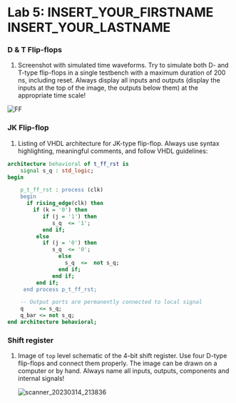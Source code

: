 # Lab 5: INSERT_YOUR_FIRSTNAME INSERT_YOUR_LASTNAME

### D & T Flip-flops

1. Screenshot with simulated time waveforms. Try to simulate both D- and T-type flip-flops in a single testbench with a maximum duration of 200 ns, including reset. Always display all inputs and outputs (display the inputs at the top of the image, the outputs below them) at the appropriate time scale!

 ![FF](https://user-images.githubusercontent.com/125310309/225126415-69628a1f-17bd-4355-93bf-d63e3cc005b5.png)

### JK Flip-flop

1. Listing of VHDL architecture for JK-type flip-flop. Always use syntax highlighting, meaningful comments, and follow VHDL guidelines:

```vhdl
architecture behavioral of t_ff_rst is
    signal s_q : std_logic;
begin

    p_t_ff_rst : process (clk)
    begin
      if rising_edge(clk) then
        if (k = '0') then
           if (j = '1') then
              s_q  <= '1';
           end if;
         else
           if (j = '0') then
              s_q  <= '0';
                else
                  s_q  <=  not s_q;
                end if;
              end if;    
         end if;
     end process p_t_ff_rst;

    -- Output ports are permanently connected to local signal
    q     <= s_q;
    q_bar <= not s_q;
end architecture behavioral;
```

### Shift register

1. Image of `top` level schematic of the 4-bit shift register. Use four D-type flip-flops and connect them properly. The image can be drawn on a computer or by hand. Always name all inputs, outputs, components and internal signals!

   ![scanner_20230314_213836](https://user-images.githubusercontent.com/125310309/225131165-3248e227-d075-4776-a48b-03d033510915.jpg)
